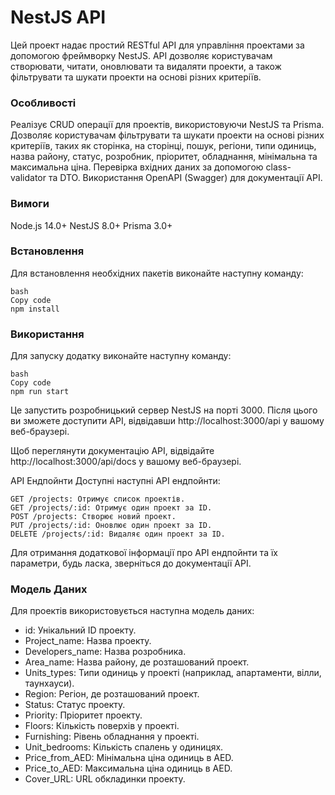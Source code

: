 # NestJS API
Цей проект надає простий RESTful API для управління проектами за допомогою фреймворку NestJS. API дозволяє користувачам створювати, читати, оновлювати та видаляти проекти, а також фільтрувати та шукати проекти на основі різних критеріїв.

### Особливості
Реалізує CRUD операції для проектів, використовуючи NestJS та Prisma.
Дозволяє користувачам фільтрувати та шукати проекти на основі різних критеріїв, таких як сторінка, на сторінці, пошук, регіони, типи одиниць, назва району, статус, розробник, пріоритет, обладнання, мінімальна та максимальна ціна.
Перевірка вхідних даних за допомогою class-validator та DTO.
Використання OpenAPI (Swagger) для документації API.

### Вимоги
Node.js 14.0+
NestJS 8.0+
Prisma 3.0+

### Встановлення
Для встановлення необхідних пакетів виконайте наступну команду:
```
bash
Copy code
npm install
```

### Використання
Для запуску додатку виконайте наступну команду:
```
bash
Copy code
npm run start
```
Це запустить розробницький сервер NestJS на порті 3000. Після цього ви зможете доступити API, відвідавши http://localhost:3000/api у вашому веб-браузері.

Щоб переглянути документацію API, відвідайте http://localhost:3000/api/docs у вашому веб-браузері.

API Ендпойнти
Доступні наступні API ендпойнти:
```
GET /projects: Отримує список проектів.
GET /projects/:id: Отримує один проект за ID.
POST /projects: Створює новий проект.
PUT /projects/:id: Оновлює один проект за ID.
DELETE /projects/:id: Видаляє один проект за ID.
```
Для отримання додаткової інформації про API ендпойнти та їх параметри, будь ласка, зверніться до документації API.

### Модель Даних
Для проектів використовується наступна модель даних:

* id: Унікальний ID проекту.
* Project_name: Назва проекту.
* Developers_name: Назва розробника.
* Area_name: Назва району, де розташований проект.
* Units_types: Типи одиниць у проекті (наприклад, апартаменти, вілли, таунхауси).
* Region: Регіон, де розташований проект.
* Status: Статус проекту.
* Priority: Пріоритет проекту.
* Floors: Кількість поверхів у проекті.
* Furnishing: Рівень обладнання у проекті.
* Unit_bedrooms: Кількість спалень у одиницях.
* Price_from_AED: Мінімальна ціна одиниць в AED.
* Price_to_AED: Максимальна ціна одиниць в AED.
* Cover_URL: URL обкладинки проекту.
